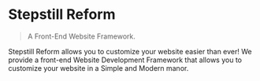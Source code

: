 # Stepstill Reform
> A Front-End Website Framework.

Stepstill Reform allows you to customize your website easier than ever! We provide a front-end Website Development Framework that allows you to
customize your website in a Simple and Modern manor.
